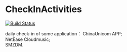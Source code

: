 # CheckInActivities
[![Build Status](https://www.travis-ci.org/RookieBugs/CheckInActivities.svg?branch=master)](https://www.travis-ci.org/RookieBugs/CheckInActivities)

daily check-in of some application：
 ChinaUnicom APP;<br>
 NetEase Cloudmusic;<br>
 SMZDM.<br>
